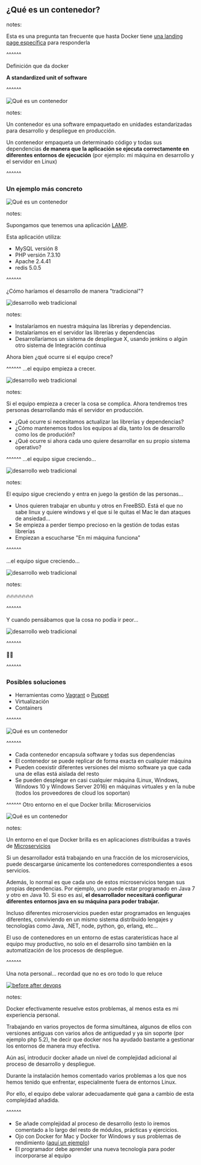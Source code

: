 ## ¿Qué es un contenedor?

notes:

Esta es una pregunta tan frecuente que hasta Docker tiene [una landing page específica](https://www.docker.com/resources/what-container) para responderla

^^^^^^

Definición que da docker

**A standardized unit of software**

^^^^^^

![Qué es un contenedor](/images/container-what-is-container.png)<!-- .element: class="  plain" style="height: 80vh" -->

notes:

Un contenedor es una software empaquetado en unidades estandarizadas para desarrollo y despliegue en producción.

Un contenedor empaqueta un determinado código y todas sus dependencias **de manera que la aplicación se ejecuta correctamente en diferentes entornos de ejecución** (por ejemplo: mi máquina en desarrollo y el servidor en Linux)

^^^^^^

### Un ejemplo más concreto

![Qué es un contenedor](/images/container-what-is-container-2.png)<!-- .element: class="  plain" style="height: 80vh" -->

notes:

Supongamos que tenemos una aplicación [LAMP](https://es.wikipedia.org/wiki/LAMP). 

Esta aplicación utiliza:
* MySQL versión 8
* PHP versión 7.3.10
* Apache 2.4.41
* redis 5.0.5
 
^^^^^^

¿Cómo haríamos el desarrollo de manera "tradicional"?

![desarrollo web tradicional](/images/lamp-development-1.jpg)<!-- .element: class="  plain" style="height: 70vh" -->

notes:

* Instalaríamos en nuestra máquina las librerías y dependencias.
* Instalaríamos en el servidor las librerías y dependencias
* Desarrollaríamos un sistema de despliegue X, usando jenkins o algún otro sistema de Integración contínua

Ahora bien ¿qué ocurre si el equipo crece?

^^^^^^
...el equipo empieza a crecer. 

![desarrollo web tradicional](/images/lamp-development-2.jpg)<!-- .element: class="  plain" style="height: 70vh" -->

notes:

Si el equipo empieza a crecer la cosa se complica. Ahora tendremos tres personas desarrollando más el servidor en producción. 

* ¿Qué ocurre si necesitamos actualizar las librerías y dependencias?
* ¿Cómo mantenemos todos los equipos al día, tanto los de desarrollo como los de produción?
* ¿Qué ocurre si ahora cada uno quiere desarrollar en su propio sistema operativo?

^^^^^^
...el equipo sigue creciendo... 

![desarrollo web tradicional](/images/lamp-development-3.jpg)<!-- .element: class="  plain" style="height: 70vh" -->

notes:

El equipo sigue creciendo y entra en juego la gestión de las personas...

* Unos quieren trabajar en ubuntu y otros en FreeBSD. Está el que no sabe linux y quiere windows y el que si le quitas el Mac le dan ataques de ansiedad...
* Se empieza a perder tiempo precioso en la gestión de todas estas librerías
* Empiezan a escucharse "En mi máquina funciona"

^^^^^^

...el equipo sigue creciendo... 

![desarrollo web tradicional](/images/lamp-development-4.jpg)<!-- .element: class="  plain" style="height: 70vh" -->

notes:

🔥🔥🔥🔥🔥🔥🔥

^^^^^^

Y cuando pensábamos que la cosa no podía ir peor...

![desarrollo web tradicional](/images/lamp-development-5.jpg)<!-- .element: class="plain fragment" style="height: 70vh" data-fragment-index="1" -->

^^^^^^

👱🔫

^^^^^^

### Posibles soluciones

* Herramientas como [Vagrant](https://www.vagrantup.com/) o [Puppet](https://puppet.com/)
* Virtualización
* Containers

^^^^^^

![Qué es un contenedor](/images/container-what-is-container-2.png)<!-- .element: class="  plain" style="height: 70vh" -->

^^^^^^

* Cada contenedor encapsula software y todas sus dependencias
* El contenedor se puede replicar de forma exacta en cualquier máquina
* Pueden coexistir diferentes versiones del mismo software ya que cada una de ellas está aislada del resto
* Se pueden desplegar en casi cualquier máquina (Linux, Windows, Windows 10 y Windows Server 2016) en máquinas virtuales y en la nube (todos los proveedores de cloud los soportan)

^^^^^^
Otro entorno en el que Docker brilla: Microservicios

![Qué es un contenedor](/images/microservices.jpg)<!-- .element: class="  plain" style="height: 70vh" -->

notes:

Un entorno en el que Docker brilla es en aplicaciones distribuidas a través de [Microservicios](https://microservices.io/)

Si un desarrollador está trabajando en una fracción de los microservicios, puede descargarse únicamente los contenedores correspondientes a esos servicios.

Además, lo normal es que cada uno de estos microservicios tengan sus propias dependencias. Por ejemplo, uno puede estar programado en Java 7 y otro en Java 10. Si eso es así, **el desarrollador necesitará configurar diferentes entornos java en su máquina para poder trabajar.**

Incluso diferentes microservicios pueden estar programados en lenguajes diferentes, conviviendo en un mismo sistema distribuido lengajes y tecnologías como Java, .NET, node, python, go, erlang, etc...

El uso de contenedores en un entorno de estas caraterísticas hace al equipo muy productivo, no solo en el desarrollo sino también en la automatización de los procesos de despliegue.

^^^^^^

Una nota personal... recordad que no es oro todo lo que reluce 

[![before after devops](/images/before-after-devops.jpg_large)<!-- .element: class="plain" style="height: 70vh" -->](https://twitter.com/turnoff_us/status/917564505416073216)

notes:

Docker efectivamente resuelve estos problemas, al menos esta es mi experiencia personal.

Trabajando en varios proyectos de forma simultánea, algunos de ellos con versiones antiguas con varios años de antiguedad y ya sin soporte (por ejemplo php 5.2), he decir que docker nos ha ayudado bastante a gestionar los entornos de manera muy efectiva.

Aún así, introducir docker añade un nivel de complejidad adicional al proceso de desarrollo y despliegue. 

Durante la instalación hemos comentado varios problemas a los que nos hemos tenido que enfrentar, especialmente fuera de entornos Linux.

Por ello, el equipo debe valorar adecuadamente qué gana a cambio de esta complejidad añadida.

^^^^^^

* Se añade complejidad al proceso de desarrollo (esto lo iremos comentado a lo largo del resto de módulos, prácticas y ejercicios.
* Ojo con Docker for Mac y Docker for Windows y sus problemas de rendimiento ([aquí un ejemplo](https://www.google.com/search?q=docker+performance+in+osx&oq=docker+performance+in+osx&aqs=chrome..69i57j0.6298j0j4&sourceid=chrome&ie=UTF-8))
* El programador debe aprender una nueva tecnología para poder incorporarse al equipo

